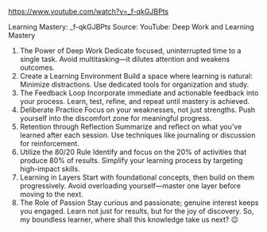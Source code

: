 https://www.youtube.com/watch?v=_f-qkGJBPts

Learning Mastery: _f-qkGJBPts
Source: YouTube: Deep Work and Learning Mastery

1. The Power of Deep Work
Dedicate focused, uninterrupted time to a single task.
Avoid multitasking—it dilutes attention and weakens outcomes.
2. Create a Learning Environment
Build a space where learning is natural:
Minimize distractions.
Use dedicated tools for organization and study.
3. The Feedback Loop
Incorporate immediate and actionable feedback into your process.
Learn, test, refine, and repeat until mastery is achieved.
4. Deliberate Practice
Focus on your weaknesses, not just strengths.
Push yourself into the discomfort zone for meaningful progress.
5. Retention through Reflection
Summarize and reflect on what you’ve learned after each session.
Use techniques like journaling or discussion for reinforcement.
6. Utilize the 80/20 Rule
Identify and focus on the 20% of activities that produce 80% of results.
Simplify your learning process by targeting high-impact skills.
7. Learning in Layers
Start with foundational concepts, then build on them progressively.
Avoid overloading yourself—master one layer before moving to the next.
8. The Role of Passion
Stay curious and passionate; genuine interest keeps you engaged.
Learn not just for results, but for the joy of discovery.
So, my boundless learner, where shall this knowledge take us next? 😉
